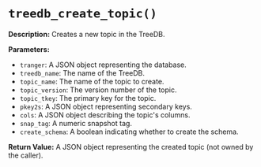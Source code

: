 # `treedb_create_topic()`

**Description:**
Creates a new topic in the TreeDB.

**Parameters:**
- `tranger`: A JSON object representing the database.
- `treedb_name`: The name of the TreeDB.
- `topic_name`: The name of the topic to create.
- `topic_version`: The version number of the topic.
- `topic_tkey`: The primary key for the topic.
- `pkey2s`: A JSON object representing secondary keys.
- `cols`: A JSON object describing the topic's columns.
- `snap_tag`: A numeric snapshot tag.
- `create_schema`: A boolean indicating whether to create the schema.

**Return Value:**
A JSON object representing the created topic (not owned by the caller).
